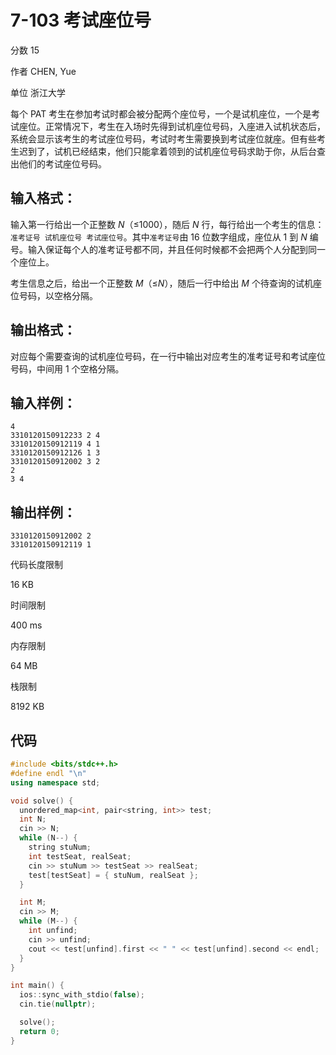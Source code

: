 # **7-103 考试座位号**

分数 15

作者 CHEN, Yue

单位 浙江大学

每个 PAT 考生在参加考试时都会被分配两个座位号，一个是试机座位，一个是考试座位。正常情况下，考生在入场时先得到试机座位号码，入座进入试机状态后，系统会显示该考生的考试座位号码，考试时考生需要换到考试座位就座。但有些考生迟到了，试机已经结束，他们只能拿着领到的试机座位号码求助于你，从后台查出他们的考试座位号码。

## 输入格式：

输入第一行给出一个正整数 *N*（≤1000），随后 *N* 行，每行给出一个考生的信息：`准考证号 试机座位号 考试座位号`。其中`准考证号`由 16 位数字组成，座位从 1 到 *N* 编号。输入保证每个人的准考证号都不同，并且任何时候都不会把两个人分配到同一个座位上。

考生信息之后，给出一个正整数 *M*（≤*N*），随后一行中给出 *M* 个待查询的试机座位号码，以空格分隔。

## 输出格式：

对应每个需要查询的试机座位号码，在一行中输出对应考生的准考证号和考试座位号码，中间用 1 个空格分隔。

## 输入样例：

```in
4
3310120150912233 2 4
3310120150912119 4 1
3310120150912126 1 3
3310120150912002 3 2
2
3 4
```

## 输出样例：

```out
3310120150912002 2
3310120150912119 1
```

代码长度限制

16 KB

时间限制

400 ms

内存限制

64 MB

栈限制

8192 KB

## 代码

```cpp
#include <bits/stdc++.h>
#define endl "\n"
using namespace std;

void solve() {
  unordered_map<int, pair<string, int>> test;
  int N;
  cin >> N;
  while (N--) {
    string stuNum;
    int testSeat, realSeat;
    cin >> stuNum >> testSeat >> realSeat;
    test[testSeat] = { stuNum, realSeat };
  }

  int M;
  cin >> M;
  while (M--) {
    int unfind;
    cin >> unfind;
    cout << test[unfind].first << " " << test[unfind].second << endl;
  }
}

int main() {
  ios::sync_with_stdio(false);
  cin.tie(nullptr);

  solve();
  return 0;
}
```


